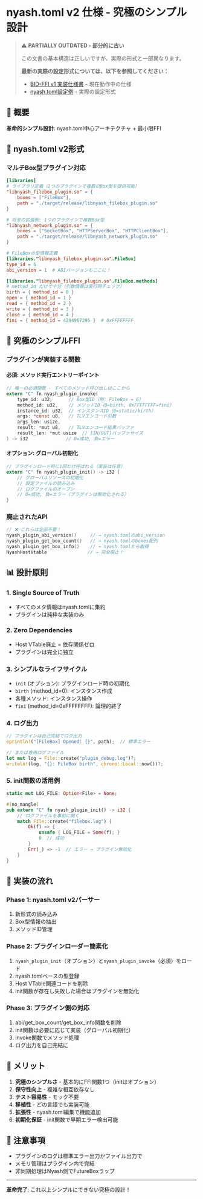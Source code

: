# nyash.toml v2 仕様 - 究極のシンプル設計

> ⚠️ **PARTIALLY OUTDATED - 部分的に古い**
> 
> この文書の基本構造は正しいですが、実際の形式と一部異なります。
> 
> **最新の実際の設定形式については、以下を参照してください：**
> - [BID-FFI v1 実装仕様書](./bid-ffi-v1-actual-specification.md) - 現在動作中の仕様
> - [nyash.toml設定例](../../../../nyash.toml) - 実際の設定形式

## 🎯 概要
**革命的シンプル設計**: nyash.toml中心アーキテクチャ + 最小限FFI

## 📝 nyash.toml v2形式

### マルチBox型プラグイン対応
```toml
[libraries]
# ライブラリ定義（1つのプラグインで複数のBox型を提供可能）
"libnyash_filebox_plugin.so" = {
    boxes = ["FileBox"],
    path = "./target/release/libnyash_filebox_plugin.so"
}

# 将来の拡張例: 1つのプラグインで複数Box型
"libnyash_network_plugin.so" = {
    boxes = ["SocketBox", "HTTPServerBox", "HTTPClientBox"],
    path = "./target/release/libnyash_network_plugin.so"
}

# FileBoxの型情報定義
[libraries."libnyash_filebox_plugin.so".FileBox]
type_id = 6
abi_version = 1  # ABIバージョンもここに！

[libraries."libnyash_filebox_plugin.so".FileBox.methods]
# method_id だけで十分（引数情報は実行時チェック）
birth = { method_id = 0 }
open = { method_id = 1 }
read = { method_id = 2 }
write = { method_id = 3 }
close = { method_id = 4 }
fini = { method_id = 4294967295 }  # 0xFFFFFFFF
```

## 🚀 究極のシンプルFFI

### プラグインが実装する関数

#### 必須: メソッド実行エントリーポイント
```c
// 唯一の必須関数 - すべてのメソッド呼び出しはここから
extern "C" fn nyash_plugin_invoke(
    type_id: u32,      // Box型ID（例: FileBox = 6）
    method_id: u32,    // メソッドID（0=birth, 0xFFFFFFFF=fini）
    instance_id: u32,  // インスタンスID（0=static/birth）
    args: *const u8,   // TLVエンコード引数
    args_len: usize,   
    result: *mut u8,   // TLVエンコード結果バッファ
    result_len: *mut usize  // [IN/OUT]バッファサイズ
) -> i32              // 0=成功, 負=エラー
```

#### オプション: グローバル初期化
```c
// プラグインロード時に1回だけ呼ばれる（実装は任意）
extern "C" fn nyash_plugin_init() -> i32 {
    // グローバルリソースの初期化
    // 設定ファイルの読み込み
    // ログファイルのオープン
    // 0=成功, 負=エラー（プラグインは無効化される）
}
```

### 廃止されたAPI
```c
// ❌ これらは全部不要！
nyash_plugin_abi_version()     // → nyash.tomlのabi_version
nyash_plugin_get_box_count()   // → nyash.tomlのboxes配列
nyash_plugin_get_box_info()    // → nyash.tomlから取得
NyashHostVtable               // → 完全廃止！
```

## 📊 設計原則

### 1. **Single Source of Truth**
- すべてのメタ情報はnyash.tomlに集約
- プラグインは純粋な実装のみ

### 2. **Zero Dependencies**
- Host VTable廃止 = 依存関係ゼロ
- プラグインは完全に独立

### 3. **シンプルなライフサイクル**
- `init` (オプション): プラグインロード時の初期化
- `birth` (method_id=0): インスタンス作成
- 各種メソッド: インスタンス操作
- `fini` (method_id=0xFFFFFFFF): 論理的終了

### 4. **ログ出力**
```rust
// プラグインは自己完結でログ出力
eprintln!("[FileBox] Opened: {}", path);  // 標準エラー

// または専用ログファイル
let mut log = File::create("plugin_debug.log")?;
writeln!(log, "{}: FileBox birth", chrono::Local::now())?;
```

### 5. **init関数の活用例**
```rust
static mut LOG_FILE: Option<File> = None;

#[no_mangle]
pub extern "C" fn nyash_plugin_init() -> i32 {
    // ログファイルを事前に開く
    match File::create("filebox.log") {
        Ok(f) => {
            unsafe { LOG_FILE = Some(f); }
            0  // 成功
        }
        Err(_) => -1  // エラー → プラグイン無効化
    }
}
```

## 🔧 実装の流れ

### Phase 1: nyash.toml v2パーサー
1. 新形式の読み込み
2. Box型情報の抽出
3. メソッドID管理

### Phase 2: プラグインローダー簡素化  
1. `nyash_plugin_init`（オプション）と`nyash_plugin_invoke`（必須）をロード
2. nyash.tomlベースの型登録
3. Host VTable関連コードを削除
4. init関数が存在し失敗した場合はプラグインを無効化

### Phase 3: プラグイン側の対応
1. abi/get_box_count/get_box_info関数を削除
2. init関数は必要に応じて実装（グローバル初期化）
3. invoke関数でメソッド処理
4. ログ出力を自己完結に

## 🎉 メリット

1. **究極のシンプルさ** - 基本的にFFI関数1つ（initはオプション）
2. **保守性向上** - 複雑な相互依存なし
3. **テスト容易性** - モック不要
4. **移植性** - どの言語でも実装可能
5. **拡張性** - nyash.toml編集で機能追加
6. **初期化保証** - init関数で早期エラー検出可能

## 🚨 注意事項

- プラグインのログは標準エラー出力かファイル出力で
- メモリ管理はプラグイン内で完結
- 非同期処理はNyash側でFutureBoxラップ

---

**革命完了**: これ以上シンプルにできない究極の設計！